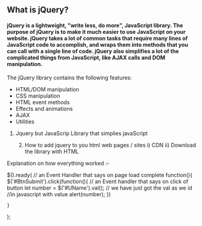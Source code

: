 ## What is jQuery?
#### jQuery is a lightweight, "write less, do more", JavaScript library. The purpose of jQuery is to make it much easier to use JavaScript on your website. jQuery takes a lot of common tasks that require many lines of JavaScript code to accomplish, and wraps them into methods that you can call with a single line of code. jQuery also simplifies a lot of the complicated things from JavaScript, like AJAX calls and DOM manipulation.

The jQuery library contains the following features:
- HTML/DOM manipulation
- CSS manipulation
- HTML event methods
- Effects and animations
- AJAX
- Utilities

1. Jquery 
    but JavaScrip Library that simplies javaScript

    2. How to add jquery to you html web pages / sites 
        i) CDN
        ii) Download the library with HTML


Explanation on how everything worked :- 


$().ready(   // an Event Handler that says on page load complete
    function(){
        $('#BtnSubmit').click(function(){  // an Event handler that says on click of button
            let number = $('#UName').val();  // we have just got the val 
                                                as we id                              //in javascript with value 
            alert(number);
        })
        
    }
);

    
